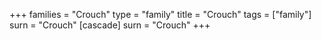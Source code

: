+++
families = "Crouch"
type = "family"
title = "Crouch"
tags = ["family"]
surn = "Crouch"
[cascade]
  surn = "Crouch"
+++
